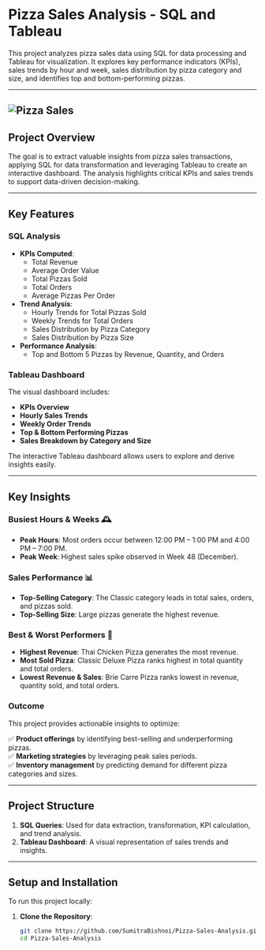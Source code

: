 # Pizza Sales Analysis - SQL and Tableau

This project analyzes pizza sales data using SQL for data processing and Tableau for visualization. It explores key performance indicators (KPIs), sales trends by hour and week, sales distribution by pizza category and size, and identifies top and bottom-performing pizzas.

---
  ![Pizza Sales](https://github.com/SumitraBishnoi/Pizza-Sales-Analysis/blob/main/Pizza.png)
---
## Project Overview

The goal is to extract valuable insights from pizza sales transactions, applying SQL for data transformation and leveraging Tableau to create an interactive dashboard. The analysis highlights critical KPIs and sales trends to support data-driven decision-making.

---

## Key Features

### SQL Analysis
- **KPIs Computed**:
  - Total Revenue
  - Average Order Value
  - Total Pizzas Sold
  - Total Orders
  - Average Pizzas Per Order
- **Trend Analysis**:
  - Hourly Trends for Total Pizzas Sold
  - Weekly Trends for Total Orders
  - Sales Distribution by Pizza Category
  - Sales Distribution by Pizza Size
- **Performance Analysis**:
  - Top and Bottom 5 Pizzas by Revenue, Quantity, and Orders

### Tableau Dashboard
The visual dashboard includes:
- **KPIs Overview**
- **Hourly Sales Trends**
- **Weekly Order Trends**
- **Top & Bottom Performing Pizzas**
- **Sales Breakdown by Category and Size**

The interactive Tableau dashboard allows users to explore and derive insights easily.

---

## Key Insights

### Busiest Hours & Weeks 🕰️
- **Peak Hours**: Most orders occur between 12:00 PM – 1:00 PM and 4:00 PM – 7:00 PM.
- **Peak Week**: Highest sales spike observed in Week 48 (December).

### Sales Performance 📊
- **Top-Selling Category**: The Classic category leads in total sales, orders, and pizzas sold.
- **Top-Selling Size**: Large pizzas generate the highest revenue.

### Best & Worst Performers 💸
- **Highest Revenue**: Thai Chicken Pizza generates the most revenue.
- **Most Sold Pizza**: Classic Deluxe Pizza ranks highest in total quantity and total orders.
- **Lowest Revenue & Sales**: Brie Carre Pizza ranks lowest in revenue, quantity sold, and total orders.

### Outcome
This project provides actionable insights to optimize:  

✅ **Product offerings** by identifying best-selling and underperforming pizzas.  
✅ **Marketing strategies** by leveraging peak sales periods.  
✅ **Inventory management** by predicting demand for different pizza categories and sizes.  

---

## Project Structure

1. **SQL Queries**: Used for data extraction, transformation, KPI calculation, and trend analysis.
2. **Tableau Dashboard**: A visual representation of sales trends and insights.

---

## Setup and Installation

To run this project locally:

1. **Clone the Repository**:
   ```bash
   git clone https://github.com/SumitraBishnoi/Pizza-Sales-Analysis.git
   cd Pizza-Sales-Analysis
   
